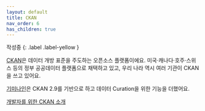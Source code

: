 ```yaml
---
layout: default
title: CKAN
nav_order: 6
has_children: true
---
```


작성중
{: .label .label-yellow }

[CKAN](https://ckan.org/)은 데이터 개방 표준을 주도하는 오픈소스 플랫폼이에요.
미국·캐나다·호주·스위스 등의 정부 공공데이터 플랫폼으로 채택하고 있고, 우리 나라 역시 여러 기관이 CKAN을 쓰고 있어요.

[기미나인](https://gimi9.com/)은 CKAN 2.9를 기반으로 하고 데이터 Curation을 위한 기능을 더했어요.

[개발자를 위한 CKAN 소개](ckan_management.html)
